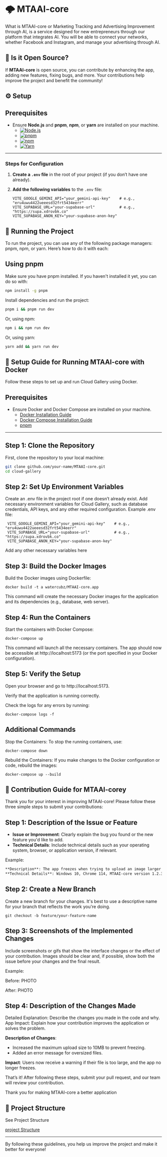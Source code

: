 # 🌩️ MTAAI-core

What is MTAAI-core or Marketing Tracking and Advertising Improvement through AI, is a service designed for new entrepreneurs through our platform that integrates AI. You will be able to connect your networks, whether Facebook and Instagram, and manage your advertising through AI.

## 📖 Is it Open Source?

If **MTAAI-core** is open source, you can contribute by enhancing the app, adding new features, fixing bugs, and more. Your contributions help improve the project and benefit the community!

## ⚙️ Setup

## Prerequisites

- Ensure **Node.js** and **pnpm**, **npm**, or **yarn** are installed on your machine.
  - [![Node.js](https://img.shields.io/badge/Node.js-43853D?logo=node.js&logoColor=white)](https://nodejs.org/)
  - [![pnpm](https://img.shields.io/badge/pnpm-000000?logo=pnpm&logoColor=white)](https://pnpm.io/)
  - [![npm](https://img.shields.io/badge/npm-CC3534?logo=npm&logoColor=white)](https://docs.npmjs.com/downloading-and-installing-node-js-and-npm)
  - [![Yarn](https://img.shields.io/badge/Yarn-2C8EBB?logo=yarn&logoColor=white)](https://classic.yarnpkg.com/en/docs/install/)

---

### Steps for Configuration

1. **Create a `.env` file** in the root of your project (if you don’t have one already).

2. **Add the following variables** to the `.env` file:

   ```env
   VITE_GOOGLE_GEMINI_API="your_gemini-api-key"    # e.g., "eru4uwu4422ueeesd32frt5434eerr"
   VITE_SUPABASE_URL="your-supabase-url"           # e.g., "https://supa.xdrovbk.co"
   VITE_SUPABASE_ANON_KEY="your-supabase-anon-key"
   ```

## 🚀 Running the Project

To run the project, you can use any of the following package managers: pnpm, npm, or yarn. Here’s how to do it with each:

## Using pnpm

Make sure you have pnpm installed. If you haven't installed it yet, you can do so with:

```bash
npm install -g pnpm
```

Install dependencies and run the project:

```bash
pnpm i && pnpm run dev
```

Or, using npm:

```bash
npm i && npm run dev
```

Or, using yarn:

```bash
yarn add && yarn run dev
```

## 🐳 Setup Guide for Running **MTAAI-core** with Docker

Follow these steps to set up and run Cloud Gallery using Docker.

## Prerequisites

- Ensure Docker and Docker Compose are installed on your machine.
  - [Docker Installation Guide](https://docs.docker.com/get-docker/)
  - [Docker Compose Installation Guide](https://docs.docker.com/compose/install/)
  - [pnpm](https://pnpm.io/)
---

## Step 1: Clone the Repository

First, clone the repository to your local machine:

```bash
git clone github.com/your-name/MTAAI-core.git
cd cloud-gallery
```

## Step 2: Set Up Environment Variables
Create an .env file in the project root if one doesn’t already exist.
Add necessary environment variables for Cloud Gallery, such as database credentials, API keys, and any other required configuration.
Example .env file:

  ```env
   VITE_GOOGLE_GEMINI_API="your_gemini-api-key"    # e.g., "eru4uwu4422ueeesd32frt5434eerr"
   VITE_SUPABASE_URL="your-supabase-url"           # e.g., "https://supa.xdrovbk.co"
   VITE_SUPABASE_ANON_KEY="your-supabase-anon-key"
   ```
Add any other necessary variables here

## Step 3: Build the Docker Images
Build the Docker images using Dockerfile:

```
docker build -t a watercubz/MTAAI-core.app
```
This command will create the necessary Docker images for the application and its dependencies (e.g., database, web server).

## Step 4: Run the Containers
Start the containers with Docker Compose:

```
docker-compose up
```

This command will launch all the necessary containers.
The app should now be accessible at http://localhost:5173 (or the port specified in your Docker configuration).

## Step 5: Verify the Setup
Open your browser and go to http://localhost:5173.

Verify that the application is running correctly.

Check the logs for any errors by running:

```
docker-compose logs -f
```
## Additional Commands
Stop the Containers: To stop the running containers, use:
```
docker-compose down
```
Rebuild the Containers: If you make changes to the Docker configuration or code, rebuild the images:
```
docker-compose up --build
```

## 🤝 Contribution Guide for **MTAAI-corey**

Thank you for your interest in improving MTAAI-core! Please follow these three simple steps to submit your contributions:

## Step 1: Description of the Issue or Feature

- **Issue or Improvement**: Clearly explain the bug you found or the new feature you'd like to add.
- **Technical Details**: Include technical details such as your operating system, browser, or application version, if relevant.

Example:
```markdown
**Description**: The app freezes when trying to upload an image larger than 5MB.
**Technical Details**: Windows 10, Chrome 114, MTAAI-core version 1.2.3.
```

## Step 2: Create a New Branch
Create a new branch for your changes. It's best to use a descriptive name for your branch that reflects the work you're doing.

```
git checkout -b feature/your-feature-name
```

## Step 3: Screenshots of the Implemented Changes
Include screenshots or gifs that show the interface changes or the effect of your contribution. Images should be clear and, if possible, show both the issue before your changes and the final result.

Example:

Before: PHOTO

After: PHOTO

## Step 4: Description of the Changes Made
Detailed Explanation: Describe the changes you made in the code and why.
App Impact: Explain how your contribution improves the application or solves the problem.

**Description of Changes**: 
- Increased the maximum upload size to 10MB to prevent freezing.
- Added an error message for oversized files.

**Impact**: Users now receive a warning if their file is too large, and the app no longer freezes.

That’s it! After following these steps, submit your pull request, and our team will review your contribution.

Thank you for making MTAAI-core a better application


## 📁 Project Structure

See Project Structure

[project Structure](./ARCHITECTURE.md)

---

By following these guidelines, you help us improve the project and make it better for everyone!

